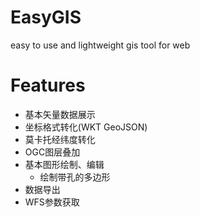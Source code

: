 # EasyGIS
easy to use and lightweight gis tool for web

# Features
- 基本矢量数据展示
- 坐标格式转化(WKT GeoJSON)
- 莫卡托经纬度转化
- OGC图层叠加
- 基本图形绘制、编辑
    - 绘制带孔的多边形
- 数据导出
- WFS参数获取